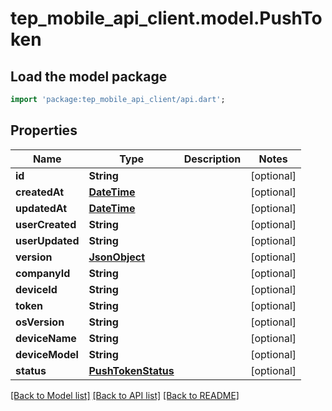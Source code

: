 # tep_mobile_api_client.model.PushToken

## Load the model package
```dart
import 'package:tep_mobile_api_client/api.dart';
```

## Properties
Name | Type | Description | Notes
------------ | ------------- | ------------- | -------------
**id** | **String** |  | [optional] 
**createdAt** | [**DateTime**](DateTime.md) |  | [optional] 
**updatedAt** | [**DateTime**](DateTime.md) |  | [optional] 
**userCreated** | **String** |  | [optional] 
**userUpdated** | **String** |  | [optional] 
**version** | [**JsonObject**](.md) |  | [optional] 
**companyId** | **String** |  | [optional] 
**deviceId** | **String** |  | [optional] 
**token** | **String** |  | [optional] 
**osVersion** | **String** |  | [optional] 
**deviceName** | **String** |  | [optional] 
**deviceModel** | **String** |  | [optional] 
**status** | [**PushTokenStatus**](PushTokenStatus.md) |  | [optional] 

[[Back to Model list]](../README.md#documentation-for-models) [[Back to API list]](../README.md#documentation-for-api-endpoints) [[Back to README]](../README.md)



